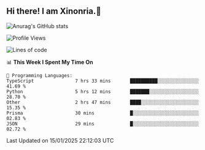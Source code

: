 ## Hi there! I am Xinonria.👋

![Anurag's GitHub stats](https://status-git-main-xinonrias-projects-f26540e3.vercel.app/api?username=xinonria&hide=stars,issues)

<!--START_SECTION:waka-->
![Profile Views](http://img.shields.io/badge/Profile%20Views-2-blue)

![Lines of code](https://img.shields.io/badge/From%20Hello%20World%20I%27ve%20Written-955.5%20thousand%20lines%20of%20code-blue)

📊 **This Week I Spent My Time On** 

```text
💬 Programming Languages: 
TypeScript               7 hrs 33 mins       ██████████░░░░░░░░░░░░░░░   41.69 % 
Python                   5 hrs 12 mins       ███████░░░░░░░░░░░░░░░░░░   28.70 % 
Other                    2 hrs 47 mins       ████░░░░░░░░░░░░░░░░░░░░░   15.35 % 
Prisma                   30 mins             █░░░░░░░░░░░░░░░░░░░░░░░░   02.83 % 
JSON                     29 mins             █░░░░░░░░░░░░░░░░░░░░░░░░   02.72 % 
```


 Last Updated on 15/01/2025 22:12:03 UTC
<!--END_SECTION:waka-->

<!--
**xinonria/xinonria** is a ✨ _special_ ✨ repository because its `README.md` (this file) appears on your GitHub profile.

Here are some ideas to get you started:

- 🔭 I’m currently working on ...
- 🌱 I’m currently learning ...
- 👯 I’m looking to collaborate on ...
- 🤔 I’m looking for help with ...
- 💬 Ask me about ...
- 📫 How to reach me: ...
- 😄 Pronouns: ...
- ⚡ Fun fact: ...
-->
